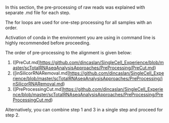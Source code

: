 In this section, the pre-processing of raw reads was explained with separate .md file for each step.

The for loops are used for one-step processing for all samples with an order.

Activation of conda in the environment you are using in command line is highly recommended before proceeding.

The order of pre-processing to the alignment is given below:

1. ([PreCut.md]<https://github.com/dincaslan/SingleCell_Experience/blob/master/scTotalRNAseqAnalysisApproaches/PreProcessing/PreCut.md>)
2. ([inSilicorRNARemoval.md]<https://github.com/dincaslan/SingleCell_Experience/blob/master/scTotalRNAseqAnalysisApproaches/PreProcessing/inSilicorRNARemoval.md>)
3. ([PreProcessingCut.md]<https://github.com/dincaslan/SingleCell_Experience/blob/master/scTotalRNAseqAnalysisApproaches/PreProcessing/PreProcessingCut.md>)

Alternatively, you can combine step 1 and 3 in a single step and proceed for step 2.
